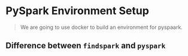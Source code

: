 # **PySpark Environment Setup**
> We are going to use docker to build an environment for pyspaark.

## **Difference between `findspark` and `pyspark`**
